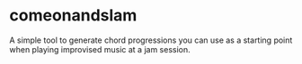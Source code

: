 # comeonandslam

A simple tool to generate chord progressions you can use as a starting point when playing improvised music at a jam session.
